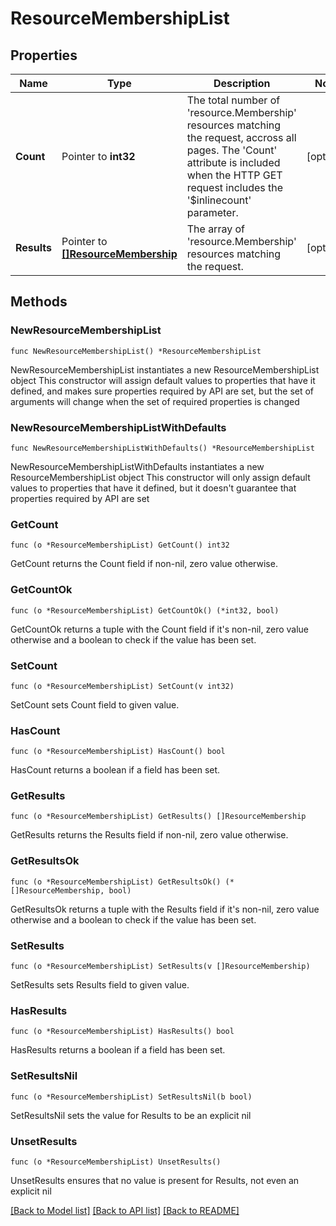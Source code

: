 # ResourceMembershipList

## Properties

Name | Type | Description | Notes
------------ | ------------- | ------------- | -------------
**Count** | Pointer to **int32** | The total number of &#39;resource.Membership&#39; resources matching the request, accross all pages. The &#39;Count&#39; attribute is included when the HTTP GET request includes the &#39;$inlinecount&#39; parameter. | [optional] 
**Results** | Pointer to [**[]ResourceMembership**](resource.Membership.md) | The array of &#39;resource.Membership&#39; resources matching the request. | [optional] 

## Methods

### NewResourceMembershipList

`func NewResourceMembershipList() *ResourceMembershipList`

NewResourceMembershipList instantiates a new ResourceMembershipList object
This constructor will assign default values to properties that have it defined,
and makes sure properties required by API are set, but the set of arguments
will change when the set of required properties is changed

### NewResourceMembershipListWithDefaults

`func NewResourceMembershipListWithDefaults() *ResourceMembershipList`

NewResourceMembershipListWithDefaults instantiates a new ResourceMembershipList object
This constructor will only assign default values to properties that have it defined,
but it doesn't guarantee that properties required by API are set

### GetCount

`func (o *ResourceMembershipList) GetCount() int32`

GetCount returns the Count field if non-nil, zero value otherwise.

### GetCountOk

`func (o *ResourceMembershipList) GetCountOk() (*int32, bool)`

GetCountOk returns a tuple with the Count field if it's non-nil, zero value otherwise
and a boolean to check if the value has been set.

### SetCount

`func (o *ResourceMembershipList) SetCount(v int32)`

SetCount sets Count field to given value.

### HasCount

`func (o *ResourceMembershipList) HasCount() bool`

HasCount returns a boolean if a field has been set.

### GetResults

`func (o *ResourceMembershipList) GetResults() []ResourceMembership`

GetResults returns the Results field if non-nil, zero value otherwise.

### GetResultsOk

`func (o *ResourceMembershipList) GetResultsOk() (*[]ResourceMembership, bool)`

GetResultsOk returns a tuple with the Results field if it's non-nil, zero value otherwise
and a boolean to check if the value has been set.

### SetResults

`func (o *ResourceMembershipList) SetResults(v []ResourceMembership)`

SetResults sets Results field to given value.

### HasResults

`func (o *ResourceMembershipList) HasResults() bool`

HasResults returns a boolean if a field has been set.

### SetResultsNil

`func (o *ResourceMembershipList) SetResultsNil(b bool)`

 SetResultsNil sets the value for Results to be an explicit nil

### UnsetResults
`func (o *ResourceMembershipList) UnsetResults()`

UnsetResults ensures that no value is present for Results, not even an explicit nil

[[Back to Model list]](../README.md#documentation-for-models) [[Back to API list]](../README.md#documentation-for-api-endpoints) [[Back to README]](../README.md)


